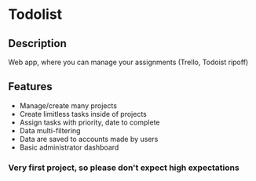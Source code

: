 # Todolist

## Description
Web app, where you can manage your assignments (Trello, Todoist ripoff)

## Features

- Manage/create many projects
- Create limitless tasks inside of projects
- Assign tasks with priority, date to complete
- Data multi-filtering
- Data are saved to accounts made by users
- Basic administrator dashboard

### Very first project, so please don't expect high expectations
